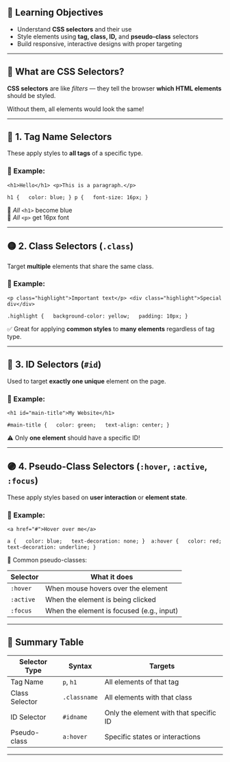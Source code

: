 ## 🧠 Learning Objectives

- Understand **CSS selectors** and their use
- Style elements using **tag, class, ID,** and **pseudo-class** selectors
- Build responsive, interactive designs with proper targeting

---

## 🎯 What are CSS Selectors?

**CSS selectors** are like _filters_ — they tell the browser **which HTML elements** should be styled.

Without them, all elements would look the same!

---

## 🔵 1. **Tag Name Selectors**

These apply styles to **all tags** of a specific type.

### 🧪 Example:

`<h1>Hello</h1> <p>This is a paragraph.</p>`

`h1 {   color: blue; } p {   font-size: 16px; }`

🔹 _All_ `<h1>` become blue  
🔹 _All_ `<p>` get 16px font

---

## 🟡 2. **Class Selectors (`.class`)**

Target **multiple** elements that share the same class.

### 🧪 Example:

`<p class="highlight">Important text</p> <div class="highlight">Special div</div>`

`.highlight {   background-color: yellow;   padding: 10px; }`

✅ Great for applying **common styles** to **many elements** regardless of tag type.

---

## 🔴 3. **ID Selectors (`#id`)**

Used to target **exactly one unique** element on the page.

### 🧪 Example:

`<h1 id="main-title">My Website</h1>`

`#main-title {   color: green;   text-align: center; }`

⚠️ Only **one element** should have a specific ID!

---

## 🟣 4. **Pseudo-Class Selectors (`:hover`, `:active`, `:focus`)**

These apply styles based on **user interaction** or **element state**.

### 🧪 Example:

`<a href="#">Hover over me</a>`

`a {   color: blue;   text-decoration: none; }  a:hover {   color: red;   text-decoration: underline; }`

🎯 Common pseudo-classes:

|Selector|What it does|
|---|---|
|`:hover`|When mouse hovers over the element|
|`:active`|When the element is being clicked|
|`:focus`|When the element is focused (e.g., input)|

---

## 🧾 Summary Table

|Selector Type|Syntax|Targets|
|---|---|---|
|Tag Name|`p`, `h1`|All elements of that tag|
|Class Selector|`.classname`|All elements with that class|
|ID Selector|`#idname`|Only the element with that specific ID|
|Pseudo-class|`a:hover`|Specific states or interactions|

---